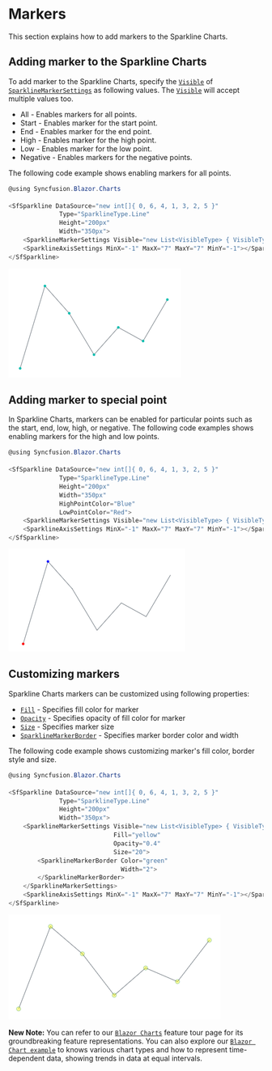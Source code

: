 # Markers

This section explains how to add markers to the Sparkline Charts.

## Adding marker to the Sparkline Charts

To add marker to the Sparkline Charts, specify the [`Visible`](https://help.syncfusion.com/cr/blazor/Syncfusion.Blazor.Charts.SparklineMarkerSettings.html) of [`SparklineMarkerSettings`](https://help.syncfusion.com/cr/aspnetcore-blazor/Syncfusion.Blazor.Charts.SparklineMarkerSettings.html) as following values. The [`Visible`](https://help.syncfusion.com/cr/blazor/Syncfusion.Blazor.Charts.SparklineMarkerSettings.html) will accept multiple values too.

* All - Enables markers for all points.
* Start - Enables marker for the start point.
* End - Enables marker for the end point.
* High - Enables marker for the high point.
* Low - Enables marker for the low point.
* Negative - Enables markers for the negative points.

The following code example shows enabling markers for all points.

```csharp
@using Syncfusion.Blazor.Charts

<SfSparkline DataSource="new int[]{ 0, 6, 4, 1, 3, 2, 5 }"
              Type="SparklineType.Line"
              Height="200px"
              Width="350px">
    <SparklineMarkerSettings Visible="new List<VisibleType> { VisibleType.All }"></SparklineMarkerSettings>
    <SparklineAxisSettings MinX="-1" MaxX="7" MaxY="7" MinY="-1"></SparklineAxisSettings>
</SfSparkline>
```

![Sparkline charts with marker](./images/marker/Marker.png)

## Adding marker to special point

In Sparkline Charts, markers can be enabled for particular points such as the start, end, low, high, or negative. The following code examples shows enabling markers for the high and low points.

```csharp
@using Syncfusion.Blazor.Charts

<SfSparkline DataSource="new int[]{ 0, 6, 4, 1, 3, 2, 5 }"
              Type="SparklineType.Line"
              Height="200px"
              Width="350px"
              HighPointColor="Blue"
              LowPointColor="Red">
    <SparklineMarkerSettings Visible="new List<VisibleType> { VisibleType.High, VisibleType.Low }"></SparklineMarkerSettings>
    <SparklineAxisSettings MinX="-1" MaxX="7" MaxY="7" MinY="-1"></SparklineAxisSettings>
</SfSparkline>
```

![Sparkline Charts marker for high and low points](./images/marker/MarkerSpecialPoint.png)

## Customizing markers

Sparkline Charts markers can be customized using following properties:

* [`Fill`](https://help.syncfusion.com/cr/blazor/Syncfusion.Blazor.Charts.SparklineMarkerSettings.html#Syncfusion_Blazor_Charts_SparklineMarkerSettings_Fill) - Specifies fill color for marker
* [`Opacity`](https://help.syncfusion.com/cr/blazor/Syncfusion.Blazor.Charts.SparklineMarkerSettings.html#Syncfusion_Blazor_Charts_SparklineMarkerSettings_Opacity) - Specifies opacity of fill color for marker
* [`Size`](https://help.syncfusion.com/cr/blazor/Syncfusion.Blazor.Charts.SparklineMarkerSettings.html#Syncfusion_Blazor_Charts_SparklineMarkerSettings_Size) - Specifies marker size
* [`SparklineMarkerBorder`](https://help.syncfusion.com/cr/aspnetcore-blazor/Syncfusion.Blazor.Charts.SparklineMarkerBorder.html) - Specifies marker border color and width

The following code example shows customizing marker's fill color, border style and size.

```csharp
@using Syncfusion.Blazor.Charts

<SfSparkline DataSource="new int[]{ 0, 6, 4, 1, 3, 2, 5 }"
              Type="SparklineType.Line"
              Height="200px"
              Width="350px">
    <SparklineMarkerSettings Visible="new List<VisibleType> { VisibleType.All }"
                             Fill="yellow"
                             Opacity="0.4"
                             Size="20">
        <SparklineMarkerBorder Color="green"
                               Width="2">
        </SparklineMarkerBorder>
    </SparklineMarkerSettings>
    <SparklineAxisSettings MinX="-1" MaxX="7" MaxY="7" MinY="-1"></SparklineAxisSettings>
</SfSparkline>
```

![Sparkline Charts with All Marker Sample](./images/marker/MarkerCustomization.png)

**New Note:** You can refer to our [`Blazor Charts`](https://www.syncfusion.com/blazor-components/blazor-charts) feature tour page for its groundbreaking feature representations. You can also explore our [`Blazor Chart example`](https://blazor.syncfusion.com/demos/chart/line?theme=bootstrap4) to knows various chart types and how to represent time-dependent data, showing trends in data at equal intervals.